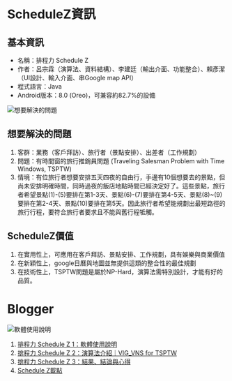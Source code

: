 # ScheduleZ資訊
## 基本資訊
* 名稱：排程力 Schedule Z
* 作者：呂宗霖（演算法、資料結構）、李建廷（輸出介面、功能整合）、賴彥潔（UI設計、輸入介面、串Google map API）
* 程式語言：Java
* Android版本：8.0 (Oreo)，可兼容約82.7%的設備

![想要解決的問題](https://blogger.googleusercontent.com/img/a/AVvXsEiXnetYbLVBnVaNdbJbyoz1OLBpm2CQBxqbxhF4MOz_4VvN27ArQyJER1shCvRhUAMjS-L5uSVV3nbaQVhcoFJwG6a48_cWQ1yEV1Z4kGegOHTgk4rWoJChOBSpSQQSl40dHNsk7cJgkmrSrBNXUNNUWOF6SrgalYrmfEpxk0DhI44uToyXX-3Cjtj4=w640-h360)
## 想要解決的問題
1. 客群：業務（客戶拜訪）、旅行者（景點安排）、出差者（工作規劃）
2. 問題：有時間窗的旅行推銷員問題 (Traveling Salesman Problem with Time Windows, TSPTW)
3. 情境：有位旅行者想要安排五天四夜的自由行，手邊有10個想要去的景點，但尚未安排明確時間，同時過夜的飯店地點時間已經決定好了。這些景點，旅行者希望景點(1)-(5)要排在第1-3天、景點(6)-(7)要排在第4-5天、景點(8)~(9)要排在第2-4天、景點(10)要排在第5天。因此旅行者希望能規劃出最短路徑的旅行行程，要符合旅行者要求且不能與舊行程牴觸。

## ScheduleZ價值
1. 在實用性上，可應用在客戶拜訪、景點安排、工作規劃，具有娛樂與商業價值
2. 在新穎性上，google日曆與地圖並無提供這類的整合性的最佳規劃
3. 在技術性上，TSPTW問題是屬於NP-Hard，演算法需特別設計，才能有好的品質。

# Blogger
![軟體使用說明](https://blogger.googleusercontent.com/img/a/AVvXsEgmBjtlWDtUoMCpFibp9L-xKF-E4bNsmUOKKJ794BSOPlPxs1f8yZq0uBiK9eVXtOhkW7XSeUETSxjDC3M4s7eFDjiQh6QA9zNjSvuTgqwaAQqAqTWAq1DXs6r8PDWNeeJXwlkIeEMNviWPEMmqcMCY3EgwooqqNK5GUdTxkaE0BmBh31AfOGwOCOQ0=s1920)
1. [排程力 Schedule Z 1：軟體使用說明](https://tsungsquare.blogspot.com/2022/01/ScheduleZ-1.html)
2. [排程力 Schedule Z 2：演算法介紹｜VIG_VNS for TSPTW](https://tsungsquare.blogspot.com/2022/01/ScheduleZ-2.html)
3. [排程力 Schedule Z 3：結果、結論與心得](https://tsungsquare.blogspot.com/2022/01/ScheduleZ-3.html)
4. [Schedule Z載點](https://github.com/sup6yj3a8/ScheduleZ/blob/master/app/apk/ScheduleZ.apk)
